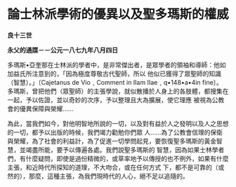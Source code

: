 # 論士林派學術的優異以及聖多瑪斯的權威


**良十三世**

**永父的通牒－－公元一八七九年八月四日**





多瑪斯•亞奎那在士林派的學者中，是非常傑出者，是眾學者的領袖和導師：他如加益氏所注意到的，「因為極度尊敬古代聖師，所以
他似已獲得了眾聖師的知識（智慧）。」〔Cajetanus de Vio﹐Comment in IIam IIae﹐q•148•a•4in 
fine〕。多瑪斯，曾把他們（眾聖師）的主張學說，就似散播於人身上的各肢體，都搜集在一起，予以佐證，並以奇妙的次序，予以整理且大為擴展，使它理應
被視為公教會的優異保障與榮耀……

為此，當我們如今，對他明智地所說的一切，以及對有益於人之發明以及人之思想的一切，都予以出版的時候，我們竭力勸勉你們眾
人……為了公教會信理的保衛與榮耀，為了社會的利益計，為了促進一切學問起見，要恢復聖多瑪斯的黃金智慧，並竭盡所能，要予以傳遍各處。我們說聖多瑪斯的
智慧，因為如果士林學者們，有什麼疑問，即使是過份精微的，或草率地予以傳授的也不例外，如果有什麼主張，和近時代所探知的道理，不大吻合，或在任何方式
下，都不是可靠的（或然的），那麼，這種主張，為我們現時代的人心，絕不足以追隨的。

